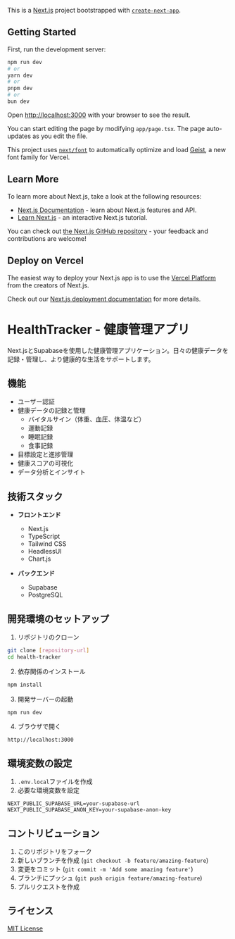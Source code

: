 This is a [Next.js](https://nextjs.org) project bootstrapped with [`create-next-app`](https://nextjs.org/docs/app/api-reference/cli/create-next-app).

## Getting Started

First, run the development server:

```bash
npm run dev
# or
yarn dev
# or
pnpm dev
# or
bun dev
```

Open [http://localhost:3000](http://localhost:3000) with your browser to see the result.

You can start editing the page by modifying `app/page.tsx`. The page auto-updates as you edit the file.

This project uses [`next/font`](https://nextjs.org/docs/app/building-your-application/optimizing/fonts) to automatically optimize and load [Geist](https://vercel.com/font), a new font family for Vercel.

## Learn More

To learn more about Next.js, take a look at the following resources:

- [Next.js Documentation](https://nextjs.org/docs) - learn about Next.js features and API.
- [Learn Next.js](https://nextjs.org/learn) - an interactive Next.js tutorial.

You can check out [the Next.js GitHub repository](https://github.com/vercel/next.js) - your feedback and contributions are welcome!

## Deploy on Vercel

The easiest way to deploy your Next.js app is to use the [Vercel Platform](https://vercel.com/new?utm_medium=default-template&filter=next.js&utm_source=create-next-app&utm_campaign=create-next-app-readme) from the creators of Next.js.

Check out our [Next.js deployment documentation](https://nextjs.org/docs/app/building-your-application/deploying) for more details.

# HealthTracker - 健康管理アプリ

Next.jsとSupabaseを使用した健康管理アプリケーション。日々の健康データを記録・管理し、より健康的な生活をサポートします。

## 機能

- ユーザー認証
- 健康データの記録と管理
  - バイタルサイン（体重、血圧、体温など）
  - 運動記録
  - 睡眠記録
  - 食事記録
- 目標設定と進捗管理
- 健康スコアの可視化
- データ分析とインサイト

## 技術スタック

- **フロントエンド**
  - Next.js
  - TypeScript
  - Tailwind CSS
  - HeadlessUI
  - Chart.js

- **バックエンド**
  - Supabase
  - PostgreSQL

## 開発環境のセットアップ

1. リポジトリのクローン
```bash
git clone [repository-url]
cd health-tracker
```

2. 依存関係のインストール
```bash
npm install
```

3. 開発サーバーの起動
```bash
npm run dev
```

4. ブラウザで開く
```
http://localhost:3000
```

## 環境変数の設定

1. `.env.local`ファイルを作成
2. 必要な環境変数を設定
```
NEXT_PUBLIC_SUPABASE_URL=your-supabase-url
NEXT_PUBLIC_SUPABASE_ANON_KEY=your-supabase-anon-key
```

## コントリビューション

1. このリポジトリをフォーク
2. 新しいブランチを作成 (`git checkout -b feature/amazing-feature`)
3. 変更をコミット (`git commit -m 'Add some amazing feature'`)
4. ブランチにプッシュ (`git push origin feature/amazing-feature`)
5. プルリクエストを作成

## ライセンス

[MIT License](LICENSE)

